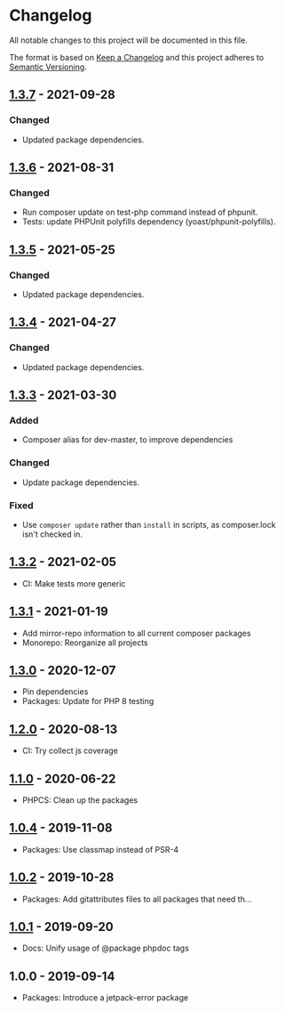 # Changelog

All notable changes to this project will be documented in this file.

The format is based on [Keep a Changelog](https://keepachangelog.com/en/1.0.0/)
and this project adheres to [Semantic Versioning](https://semver.org/spec/v2.0.0.html).

## [1.3.7] - 2021-09-28
### Changed
- Updated package dependencies.

## [1.3.6] - 2021-08-31
### Changed
- Run composer update on test-php command instead of phpunit.
- Tests: update PHPUnit polyfills dependency (yoast/phpunit-polyfills).

## [1.3.5] - 2021-05-25
### Changed
- Updated package dependencies.

## [1.3.4] - 2021-04-27
### Changed
- Updated package dependencies.

## [1.3.3] - 2021-03-30
### Added
- Composer alias for dev-master, to improve dependencies

### Changed
- Update package dependencies.

### Fixed
- Use `composer update` rather than `install` in scripts, as composer.lock isn't checked in.

## [1.3.2] - 2021-02-05

- CI: Make tests more generic

## [1.3.1] - 2021-01-19

- Add mirror-repo information to all current composer packages
- Monorepo: Reorganize all projects

## [1.3.0] - 2020-12-07

- Pin dependencies
- Packages: Update for PHP 8 testing

## [1.2.0] - 2020-08-13

- CI: Try collect js coverage

## [1.1.0] - 2020-06-22

- PHPCS: Clean up the packages

## [1.0.4] - 2019-11-08

- Packages: Use classmap instead of PSR-4

## [1.0.2] - 2019-10-28

- Packages: Add gitattributes files to all packages that need th…

## [1.0.1] - 2019-09-20

- Docs: Unify usage of @package phpdoc tags

## 1.0.0 - 2019-09-14

- Packages: Introduce a jetpack-error package

[1.3.7]: https://github.com/Automattic/jetpack-error/compare/v1.3.6...v1.3.7
[1.3.6]: https://github.com/Automattic/jetpack-error/compare/v1.3.5...v1.3.6
[1.3.5]: https://github.com/Automattic/jetpack-error/compare/v1.3.4...v1.3.5
[1.3.4]: https://github.com/Automattic/jetpack-error/compare/v1.3.3...v1.3.4
[1.3.3]: https://github.com/Automattic/jetpack-error/compare/v1.3.2...v1.3.3
[1.3.2]: https://github.com/Automattic/jetpack-error/compare/v1.3.1...v1.3.2
[1.3.1]: https://github.com/Automattic/jetpack-error/compare/v1.3.0...v1.3.1
[1.3.0]: https://github.com/Automattic/jetpack-error/compare/v1.2.0...v1.3.0
[1.2.0]: https://github.com/Automattic/jetpack-error/compare/v1.1.0...v1.2.0
[1.1.0]: https://github.com/Automattic/jetpack-error/compare/v1.0.4...v1.1.0
[1.0.4]: https://github.com/Automattic/jetpack-error/compare/v1.0.2...v1.0.4
[1.0.2]: https://github.com/Automattic/jetpack-error/compare/v1.0.1...v1.0.2
[1.0.1]: https://github.com/Automattic/jetpack-error/compare/v1.0.0...v1.0.1
